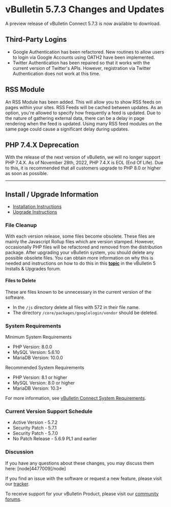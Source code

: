 # vBulletin 5.7.3 Changes and Updates

A preview release of vBulletin Connect 5.7.3 is now available to download. 

## Third-Party Logins

- Google Authentication has been refactored. New routines to allow users to login via Google Accounts using OATH2 have been implemented.  
- Twitter Authentication has been repaired so that it works with the current version of Twitter's APIs. However, registration via Twitter Authentication does not work at this time.

## RSS Module

An RSS Module has been added. This will allow you to show RSS feeds on pages within your sites. RSS Feeds will be cached between updates. As an option, you're allowed to specify how frequently a feed is updated. Due to the nature of gathering external data, there can be a delay in page rendering when the feed is updated. Using many RSS feed modules on the same page could cause a significant delay during updates.

## PHP 7.4.X Deprecation

With the release of the next version of vBulletin, we will no longer support PHP 7.4.X. As of November 28th, 2022, PHP 7.4.X is EOL (End Of Life). Due to this, it is recommended that all customers upgrade to PHP 8.0 or higher as soon as possible.

---

## Install / Upgrade Information

- [Installation Instructions](https://www.vbulletin.com/forum/node/4391348)
- [Upgrade Instructions](https://www.vbulletin.com/forum/node/4391346)

### File Cleanup

With each version release, some files become obsolete. These files are mainly the Javascript Rollup files which are version stamped. However, occasionally PHP files will be refactored and removed from the distribution package. After upgrading your vBulletin system, you should delete any possible obsolete files. You can obtain more information on why this is needed and instructions on how to do this in this [**topic**](https://www.vbulletin.com/forum/node/4391346) in the vBulletin 5 Installs & Upgrades forum.

#### Files to Delete
These are files known to be unnecessary in the current version of the software. 

- In the `/js` directory delete all files with 572 in their file name.
- The directory `/core/packages/googlelogin/vendor` should be deleted.


### System Requirements

Minimum System Requirements

- PHP Version: 8.0.0
- MySQL Version: 5.6.10
- MariaDB Version: 10.0.0

Recommended System Requirements

- PHP Version: 8.1 or higher
- MySQL Version: 8.0 or higher
- MariaDB Version: 10.3+

For more information, see [vBulletin Connect System Requirements](https://www.vbulletin.com/forum/node/4387853).

### Current Version Support Schedule

- Active Version - 5.7.2
- Security Patch - 5.7.1
- Security Patch - 5.7.0
- No Patch Release - 5.6.9 PL1 and earlier

### Discussion

If you have any questions about these changes, you may discuss them here: [node]4477009[/node]

If you find an issue with the software or request a new feature, please visit our [tracker](https://tracker.vbulletin.com).

To receive support for your vBulletin Product, please visit our [community forums](https://www.vbulletin.com/forum/).
